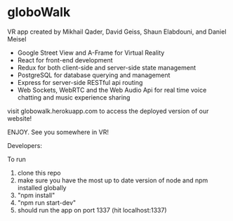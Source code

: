 # globoWalk


VR app created by Mikhail Qader, David Geiss, Shaun Elabdouni, and Daniel Meisel

- Google Street View and A-Frame for Virtual Reality
- React for front-end development
- Redux for both client-side and server-side state management
- PostgreSQL for database querying and management
- Express for server-side RESTful api routing
- Web Sockets, WebRTC and the Web Audio Api for real time voice chatting and music experience sharing

visit globowalk.herokuapp.com to access the deployed version of our website!

ENJOY. See you somewhere in VR!


Developers:

To run
  1. clone this repo
  2. make sure you have the most up to date version of node and npm installed globally
  3. "npm install"
  4. "npm run start-dev"
  5. should run the app on port 1337 (hit localhost:1337)
